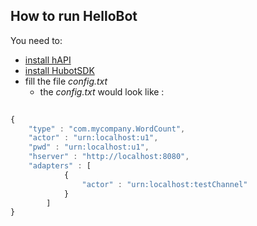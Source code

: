 ## How to run HelloBot

You need to:
 * [install hAPI](https://github.com/hubiquitus/hubiquitus4java/blob/master/doc/hAPI/installation_hapi.md)
 * [install HubotSDK](https://github.com/hubiquitus/hubiquitus4java/blob/master/doc/HubotSDK/installation_HubotSDK.md)
 * fill the file _config.txt_
    - the _config.txt_ would look like :
  
```js
      
{
	"type" : "com.mycompany.WordCount",
	"actor" : "urn:localhost:u1",
	"pwd" : "urn:localhost:u1",
	"hserver" : "http://localhost:8080",
	"adapters" : [
			{
  				"actor" : "urn:localhost:testChannel"
			}
		]
}
```
